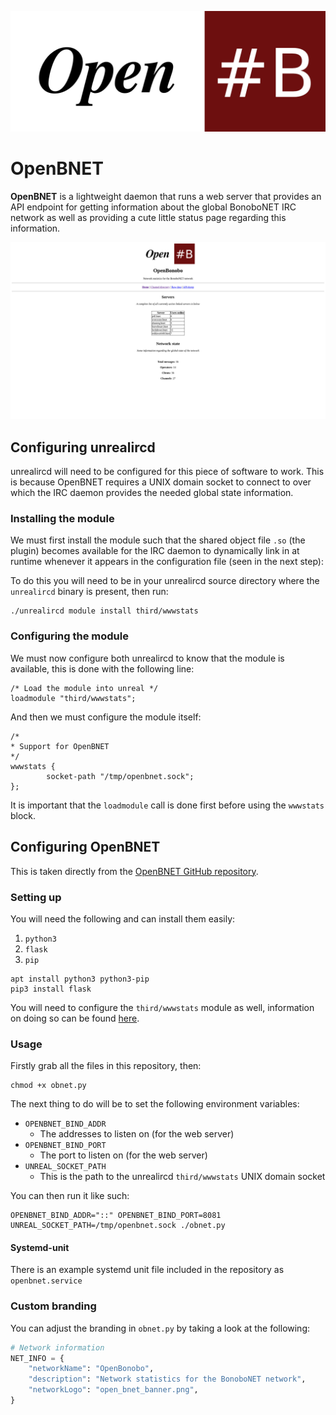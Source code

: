 ![](open_bnet_banner.png)

OpenBNET
=======

**OpenBNET** is a lightweight daemon that runs a web server that provides an API endpoint for getting information about the global BonoboNET
IRC network as well as providing a cute little status page regarding this information.

![](openbnet_home.png)

## Configuring unrealircd

unrealircd will need to be configured for this piece of software to work. This is because OpenBNET requires a UNIX domain socket to
connect to over which the IRC daemon provides the needed global state information.


### Installing the module

We must first install the module such that the shared object file `.so` (the plugin) becomes available for the IRC daemon to dynamically
link in at runtime whenever it appears in the configuration file (seen in the next step):

To do this you will need to be in your unrealircd source directory where the `unrealircd` binary is present, then run:

```
./unrealircd module install third/wwwstats
```

### Configuring the module

We must now configure both unrealircd to know that the module is available, this is done with the following line:

```
/* Load the module into unreal */
loadmodule "third/wwwstats"; 
```

And then we must configure the module itself:

```
/* 
* Support for OpenBNET 
*/ 
wwwstats { 
        socket-path "/tmp/openbnet.sock";
};
```

It is important that the `loadmodule` call is done first before using the `wwwstats` block.

## Configuring OpenBNET

This is taken directly from the [OpenBNET GitHub repository](https://github.com/bonobonet/OpenBNET).

### Setting up

You will need the following and can install them easily:

1. `python3`
2. `flask`
3. `pip`

```
apt install python3 python3-pip
pip3 install flask
```

You will need to configure the `third/wwwstats` module as well, information on doing so can be found [here](http://deavmi.assigned.network/projects/bonobonet/openbnet/).

### Usage

Firstly grab all the files in this repository, then:

```
chmod +x obnet.py
```

The next thing to do will be to set the following environment variables:

* `OPENBNET_BIND_ADDR`
  *  The addresses to listen on (for the web server)
* `OPENBNET_BIND_PORT`
  * The port to listen on (for the web server)
* `UNREAL_SOCKET_PATH`
  * This is the path to the unrealircd `third/wwwstats` UNIX domain socket

You can then run it like such:

```
OPENBNET_BIND_ADDR="::" OPENBNET_BIND_PORT=8081 UNREAL_SOCKET_PATH=/tmp/openbnet.sock ./obnet.py
```

#### Systemd-unit

There is an example systemd unit file included in the repository as `openbnet.service`

### Custom branding

You can adjust the branding in `obnet.py` by taking a look at the following:

```python
# Network information
NET_INFO = {
    "networkName": "OpenBonobo",
    "description": "Network statistics for the BonoboNET network",
    "networkLogo": "open_bnet_banner.png",
}
```